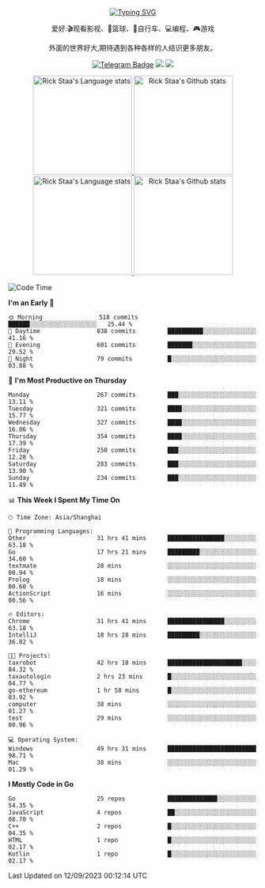 <div align="center"> 

[![Typing SVG](https://readme-typing-svg.herokuapp.com?size=25&duration=2500&color=eeeeee&vCenter=true&width=200&height=40&lines=Hi+there+%F0%9F%91%8B%F0%9F%8F%BB;I'm+DanBai)](https://git.io/typing-svg)

爱好:🎬观看影视、🏀篮球、🚴自行车、💻编程、🎮游戏

外面的世界好大,期待遇到各种各样的人结识更多朋友。

[![Telegram Badge](https://img.shields.io/badge/-Telegram-blue?style=flat&logo=Telegram&logoColor=white)](https://t.me/danbai9420) 
[![](https://img.shields.io/badge/-Blog-brightgreen?style=flat&logo=Blogger&logoColor=white)](https://p00q.cn)
[![](https://img.shields.io/badge/-Email-red?style=flat&logo=Mail.Ru&logoColor=white)](mailto:danbai@88.com)
</div>

<!-- Light Mode -->
<div align="center"> 
<a href="https://github.com/anuraghazra/github-readme-stats#gh-light-mode-only">
<img height=200 src="https://github-readme-stats.vercel.app/api/top-langs/?username=danbai225&layout=compact&langs_count=10&hide_border=1&role=OWNER,COLLABORATOR#gh-light-mode-only" alt="Rick Staa's Language stats" />
</a>
<a href="https://github.com/anuraghazra/github-readme-stats#gh-light-mode-only">
<img height=200 src="https://github-readme-stats.vercel.app/api?username=danbai225&show_icons=true&count_private=true&line_height=28&hide_border=1&include_all_commits=true&card_width=450&role=OWNER,COLLABORATOR&exclude_repo=github-readme-stats#gh-light-mode-only" alt="Rick Staa's Github stats" />
</a>
</div>

<!-- Dark Mode -->
<div align="center"> 
<a href="https://github.com/anuraghazra/github-readme-stats#gh-dark-mode-only">
<img height=200 src="https://github-readme-stats.vercel.app/api/top-langs/?username=danbai225&layout=compact&langs_count=10&hide_border=1&role=OWNER,COLLABORATOR&theme=github_dark#gh-dark-mode-only" alt="Rick Staa's Language stats" />
</a>
<a href="https://github.com/anuraghazra/github-readme-stats#gh-dark-mode-only">
<img height=200 src="https://github-readme-stats.vercel.app/api?username=danbai225&show_icons=true&count_private=true&line_height=28&hide_border=1&include_all_commits=true&card_width=450&role=OWNER,COLLABORATOR&exclude_repo=github-readme-stats&theme=github_dark#gh-dark-mode-only" alt="Rick Staa's Github stats" />
</a>
</div>

<!--START_SECTION:waka-->
![Code Time](http://img.shields.io/badge/Code%20Time-1%2C080%20hrs%2033%20mins-blue)

**I'm an Early 🐤** 

```text
🌞 Morning                518 commits         ██████░░░░░░░░░░░░░░░░░░░   25.44 % 
🌆 Daytime                838 commits         ██████████░░░░░░░░░░░░░░░   41.16 % 
🌃 Evening                601 commits         ███████░░░░░░░░░░░░░░░░░░   29.52 % 
🌙 Night                  79 commits          █░░░░░░░░░░░░░░░░░░░░░░░░   03.88 % 
```
📅 **I'm Most Productive on Thursday** 

```text
Monday                   267 commits         ███░░░░░░░░░░░░░░░░░░░░░░   13.11 % 
Tuesday                  321 commits         ████░░░░░░░░░░░░░░░░░░░░░   15.77 % 
Wednesday                327 commits         ████░░░░░░░░░░░░░░░░░░░░░   16.06 % 
Thursday                 354 commits         ████░░░░░░░░░░░░░░░░░░░░░   17.39 % 
Friday                   250 commits         ███░░░░░░░░░░░░░░░░░░░░░░   12.28 % 
Saturday                 283 commits         ███░░░░░░░░░░░░░░░░░░░░░░   13.90 % 
Sunday                   234 commits         ███░░░░░░░░░░░░░░░░░░░░░░   11.49 % 
```


📊 **This Week I Spent My Time On** 

```text
🕑︎ Time Zone: Asia/Shanghai

💬 Programming Languages: 
Other                    31 hrs 41 mins      ████████████████░░░░░░░░░   63.18 % 
Go                       17 hrs 21 mins      █████████░░░░░░░░░░░░░░░░   34.60 % 
textmate                 28 mins             ░░░░░░░░░░░░░░░░░░░░░░░░░   00.94 % 
Prolog                   18 mins             ░░░░░░░░░░░░░░░░░░░░░░░░░   00.60 % 
ActionScript             16 mins             ░░░░░░░░░░░░░░░░░░░░░░░░░   00.56 % 

🔥 Editors: 
Chrome                   31 hrs 41 mins      ████████████████░░░░░░░░░   63.18 % 
IntelliJ                 18 hrs 28 mins      █████████░░░░░░░░░░░░░░░░   36.82 % 

🐱‍💻 Projects: 
taxrobot                 42 hrs 18 mins      █████████████████████░░░░   84.32 % 
taxautologin             2 hrs 23 mins       █░░░░░░░░░░░░░░░░░░░░░░░░   04.77 % 
go-ethereum              1 hr 58 mins        █░░░░░░░░░░░░░░░░░░░░░░░░   03.92 % 
computer                 38 mins             ░░░░░░░░░░░░░░░░░░░░░░░░░   01.27 % 
test                     29 mins             ░░░░░░░░░░░░░░░░░░░░░░░░░   00.96 % 

💻 Operating System: 
Windows                  49 hrs 31 mins      █████████████████████████   98.71 % 
Mac                      38 mins             ░░░░░░░░░░░░░░░░░░░░░░░░░   01.29 % 
```

**I Mostly Code in Go** 

```text
Go                       25 repos            ██████████████░░░░░░░░░░░   54.35 % 
JavaScript               4 repos             ██░░░░░░░░░░░░░░░░░░░░░░░   08.70 % 
C++                      2 repos             █░░░░░░░░░░░░░░░░░░░░░░░░   04.35 % 
HTML                     1 repo              █░░░░░░░░░░░░░░░░░░░░░░░░   02.17 % 
Kotlin                   1 repo              █░░░░░░░░░░░░░░░░░░░░░░░░   02.17 % 
```




 Last Updated on 12/09/2023 00:12:14 UTC
<!--END_SECTION:waka-->
